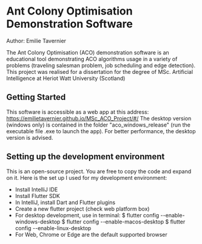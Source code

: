 # Ant Colony Optimisation Demonstration Software

Author: Emilie Tavernier

The Ant Colony Optimisation (ACO) demonstration software is an educational tool demonstrating ACO algorithms usage in a variety of problems (traveling salesman problem, job scheduling and edge detection).
This project was realised for a dissertation for the degree of MSc. Artificial Intelligence at Heriot Watt University (Scotland)

## Getting Started

This software is accessible as a web app at this address: https://emilietavernier.github.io/MSc_ACO_Project/#/
The desktop version (windows only) is contained in the folder "aco_windows_release" (run the executable file .exe to launch the app). 
For better performance, the desktop version is advised.

## Setting up the development environment

This is an open-source project. You are free to copy the code and expand on it. 
Here is the set up I used for my development environment:
- Install IntelliJ IDE
- Install Flutter SDK
- In IntelliJ, install Dart and Flutter plugins
- Create a new flutter project (check web platform box)
- For desktop development, use in terminal:
    $ flutter config --enable-windows-desktop
    $ flutter config --enable-macos-desktop
    $ flutter config --enable-linux-desktop
- For Web, Chrome or Edge are the default supported browser
